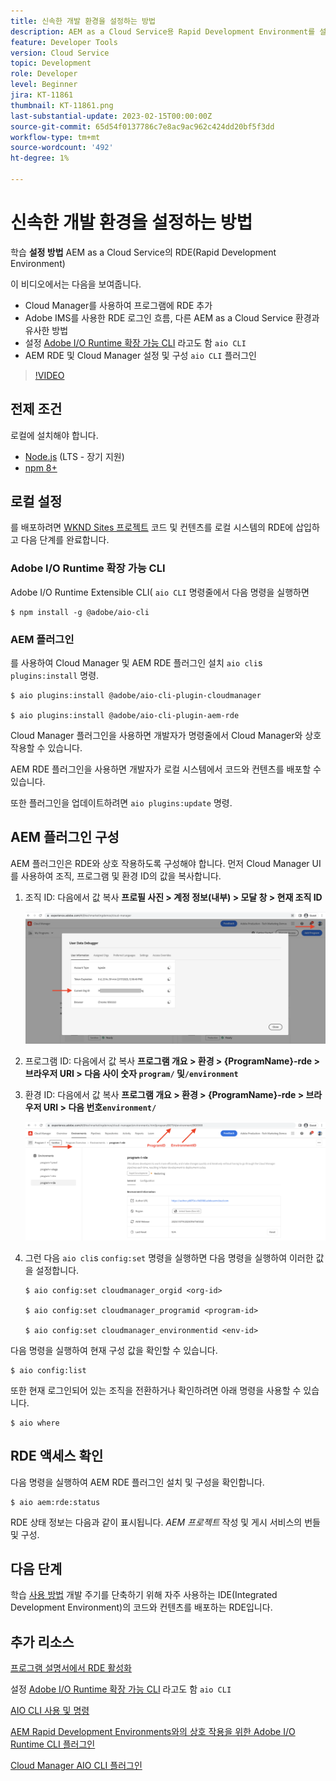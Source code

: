 ```yaml
---
title: 신속한 개발 환경을 설정하는 방법
description: AEM as a Cloud Service용 Rapid Development Environment를 설정하는 방법을 알아봅니다.
feature: Developer Tools
version: Cloud Service
topic: Development
role: Developer
level: Beginner
jira: KT-11861
thumbnail: KT-11861.png
last-substantial-update: 2023-02-15T00:00:00Z
source-git-commit: 65d54f0137786c7e8ac9ac962c424dd20bf5f3dd
workflow-type: tm+mt
source-wordcount: '492'
ht-degree: 1%

---
```



# 신속한 개발 환경을 설정하는 방법

학습 **설정 방법** AEM as a Cloud Service의 RDE(Rapid Development Environment)

이 비디오에서는 다음을 보여줍니다.

- Cloud Manager를 사용하여 프로그램에 RDE 추가
- Adobe IMS를 사용한 RDE 로그인 흐름, 다른 AEM as a Cloud Service 환경과 유사한 방법
- 설정 [Adobe I/O Runtime 확장 가능 CLI](https://developer.adobe.com/runtime/docs/guides/tools/cli_install/) 라고도 함 `aio CLI`
- AEM RDE 및 Cloud Manager 설정 및 구성 `aio CLI` 플러그인

>[!VIDEO](https://video.tv.adobe.com/v/3415490/?quality=12&learn=on)

## 전제 조건

로컬에 설치해야 합니다.

- [Node.js](https://nodejs.org/en/) (LTS - 장기 지원)
- [npm 8+](https://docs.npmjs.com/)

## 로컬 설정

를 배포하려면 [WKND Sites 프로젝트](https://github.com/adobe/aem-guides-wknd#aem-wknd-sites-project) 코드 및 컨텐츠를 로컬 시스템의 RDE에 삽입하고 다음 단계를 완료합니다.

### Adobe I/O Runtime 확장 가능 CLI

Adobe I/O Runtime Extensible CLI( `aio CLI` 명령줄에서 다음 명령을 실행하면

```shell
$ npm install -g @adobe/aio-cli
```

### AEM 플러그인

를 사용하여 Cloud Manager 및 AEM RDE 플러그인 설치 `aio cli`s `plugins:install` 명령.

```shell
$ aio plugins:install @adobe/aio-cli-plugin-cloudmanager

$ aio plugins:install @adobe/aio-cli-plugin-aem-rde
```

Cloud Manager 플러그인을 사용하면 개발자가 명령줄에서 Cloud Manager와 상호 작용할 수 있습니다.

AEM RDE 플러그인을 사용하면 개발자가 로컬 시스템에서 코드와 컨텐츠를 배포할 수 있습니다.

또한 플러그인을 업데이트하려면 `aio plugins:update` 명령.

## AEM 플러그인 구성

AEM 플러그인은 RDE와 상호 작용하도록 구성해야 합니다. 먼저 Cloud Manager UI를 사용하여 조직, 프로그램 및 환경 ID의 값을 복사합니다.

1. 조직 ID: 다음에서 값 복사 **프로필 사진 > 계정 정보(내부) > 모달 창 > 현재 조직 ID**

   ![조직 ID](./assets/Org-ID.png)

1. 프로그램 ID: 다음에서 값 복사 **프로그램 개요 > 환경 > {ProgramName}-rde > 브라우저 URI > 다음 사이 숫자 `program/` 및`/environment`**

1. 환경 ID: 다음에서 값 복사 **프로그램 개요 > 환경 > {ProgramName}-rde > 브라우저 URI > 다음 번호`environment/`**

   ![프로그램 및 환경 ID](./assets/Program-Environment-Id.png)

1. 그런 다음 `aio cli`s `config:set` 명령을 실행하면 다음 명령을 실행하여 이러한 값을 설정합니다.

   ```shell
   $ aio config:set cloudmanager_orgid <org-id>
   
   $ aio config:set cloudmanager_programid <program-id>
   
   $ aio config:set cloudmanager_environmentid <env-id>
   ```

다음 명령을 실행하여 현재 구성 값을 확인할 수 있습니다.

```shell
$ aio config:list
```

또한 현재 로그인되어 있는 조직을 전환하거나 확인하려면 아래 명령을 사용할 수 있습니다.

```shell
$ aio where
```

## RDE 액세스 확인

다음 명령을 실행하여 AEM RDE 플러그인 설치 및 구성을 확인합니다.

```shell
$ aio aem:rde:status
```

RDE 상태 정보는 다음과 같이 표시됩니다. _AEM 프로젝트_ 작성 및 게시 서비스의 번들 및 구성.

## 다음 단계

학습 [사용 방법](./how-to-use.md) 개발 주기를 단축하기 위해 자주 사용하는 IDE(Integrated Development Environment)의 코드와 컨텐츠를 배포하는 RDE입니다.


## 추가 리소스

[프로그램 설명서에서 RDE 활성화](https://experienceleague.adobe.com/docs/experience-manager-cloud-service/content/implementing/developing/rapid-development-environments.html#enabling-rde-in-a-program)

설정 [Adobe I/O Runtime 확장 가능 CLI](https://developer.adobe.com/runtime/docs/guides/tools/cli_install/) 라고도 함 `aio CLI`

[AIO CLI 사용 및 명령](https://github.com/adobe/aio-cli#usage)

[AEM Rapid Development Environments와의 상호 작용을 위한 Adobe I/O Runtime CLI 플러그인](https://github.com/adobe/aio-cli-plugin-aem-rde#aio-cli-plugin-aem-rde)

[Cloud Manager AIO CLI 플러그인](https://github.com/adobe/aio-cli-plugin-cloudmanager)
